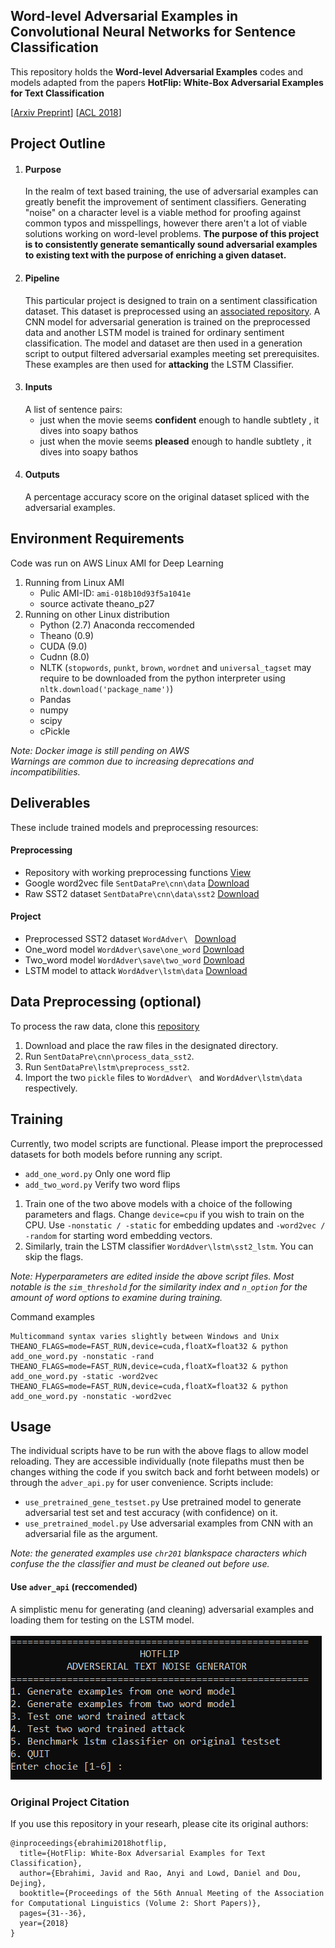 ## Word-level Adversarial Examples in Convolutional Neural Networks for Sentence Classification

This repository holds the **Word-level Adversarial Examples** codes and models adapted from the papers 
**HotFlip: White-Box Adversarial Examples for Text Classification**

[[Arxiv Preprint](https://arxiv.org/abs/1712.06751)]
[[ACL 2018](https://www.aclweb.org/anthology/P18-2006)]

## Project Outline
1. #### Purpose
    In the realm of text based training, the use of adversarial examples can greatly benefit the
    improvement of sentiment classifiers. Generating "noise" on a character level is a viable method
    for proofing against common typos and misspellings, however there aren't a lot of viable solutions
    working on word-level problems. **The purpose of this project is to consistently generate semantically
    sound adversarial examples to existing text with the purpose of enriching a given dataset.**
1. #### Pipeline
    This particular project is designed to train on a sentiment classification dataset. This dataset
    is preprocessed using an [associated repository](https://github.com/AnyiRao/SentDataPre). A CNN model
    for adversarial generation is trained on the preprocessed data and another LSTM model is trained for
    ordinary sentiment classification. The model and dataset are then used in a generation script to output
    filtered adversarial examples meeting set prerequisites. These examples are then used for **attacking**
    the LSTM Classifier.
1. #### Inputs
    A list of sentence pairs:<br/>
    * just when the movie seems **confident** enough to handle subtlety , it dives into soapy bathos
    * just when the movie seems **pleased** enough to handle subtlety , it dives into soapy bathos
1. #### Outputs
    A percentage accuracy score on the original dataset spliced with the adversarial examples.

## Environment Requirements
Code was run on AWS Linux AMI for Deep Learning
1. Running from Linux AMI
	* Pulic AMI-ID: `ami-018b10d93f5a1041e`
	* source activate theano_p27<br/>
1. Running on other Linux distribution
	* Python (2.7) Anaconda reccomended
	* Theano (0.9)
	* CUDA (9.0)
	* Cudnn (8.0)
	* NLTK (`stopwords`, `punkt`, `brown`, `wordnet` and `universal_tagset` may require to be downloaded
 	from the python interpreter using `nltk.download('package_name')`)
	* Pandas
	* numpy
	* scipy
	* cPickle


*Note: Docker image is still pending on AWS<br/>Warnings are common due to increasing
deprecations and incompatibilities.*

## Deliverables
These include trained models and preprocessing resources:
#### Preprocessing
* Repository with working preprocessing functions [View](https://github.com/JJWasyl/SentDataPre)
* Google word2vec file `SentDataPre\cnn\data` [Download](https://drive.google.com/file/d/1reHfMDtVnGsIzIiSvy8pKv2Jz1WLTl2c/view?usp=sharing)
* Raw SST2 dataset `SentDataPre\cnn\data\sst2` [Download](https://drive.google.com/file/d/1-JIFHI2CYEZBR_mm0CTnSQ6-157CCqwS/view?usp=sharing)
#### Project
* Preprocessed SST2 dataset `WordAdver\ ` [Download](https://drive.google.com/file/d/1604uZ-z5bmy3PhpDNq-tyPU-70NFekqj/view?usp=sharing)
* One_word model `WordAdver\save\one_word` [Download](https://drive.google.com/file/d/1Icp9bxav_4_wmeAoT0f22pgyaSgu1yML/view?usp=sharing)
* Two_word model `WordAdver\save\two_word` [Download](https://drive.google.com/file/d/1hdIJWqCIhX_GPmkJ9ASqziC7lgJSIXTV/view?usp=sharing)
* LSTM model to attack `WordAdver\lstm\data` [Download](https://drive.google.com/file/d/1mvDooe66snP_Pwr_ZW9uJU951Q4ZBLZL/view?usp=sharing)


## Data Preprocessing (optional)
To process the raw data, clone this [repository](https://github.com/JJWasyl/SentDataPre)<br/>
1. Download and place the raw files in the designated directory.
1. Run `SentDataPre\cnn\process_data_sst2`.
1. Run `SentDataPre\lstm\preprocess_sst2`.
1. Import the two `pickle` files to `WordAdver\ ` and `WordAdver\lstm\data` respectively.

## Training
Currently, two model scripts are functional. Please import the preprocessed 
datasets for both models before running any script.<br/>
* ``add_one_word.py`` Only one word flip  
* ``add_two_word.py`` Verify two word flips 
1. Train one of the two above models with a choice of the following parameters and flags.
Change `device=cpu` if you wish to train on the CPU. Use `-nonstatic / -static` for embedding
updates and `-word2vec / -random` for starting word embedding vectors.
1. Similarly, train the LSTM classifier `WordAdver\lstm\sst2_lstm`. You can skip the flags.

*Note: Hyperparameters are edited inside the above script files. Most notable is the
`sim_threshold` for the similarity index and `n_option` for the amount of word options
to examine during training.*

Command examples
```
Multicommand syntax varies slightly between Windows and Unix
THEANO_FLAGS=mode=FAST_RUN,device=cuda,floatX=float32 & python add_one_word.py -nonstatic -rand
THEANO_FLAGS=mode=FAST_RUN,device=cuda,floatX=float32 & python add_one_word.py -static -word2vec
THEANO_FLAGS=mode=FAST_RUN,device=cuda,floatX=float32 & python add_one_word.py -nonstatic -word2vec
```

## Usage
The individual scripts have to be run with the above flags to allow model reloading.
They are accessible individually (note filepaths must then be changes withing the
code if you switch back and forht between models) or through the `adver_api.py` for user convenience. Scripts include:  

* ``use_pretrained_gene_testset.py`` Use pretrained model to generate adversarial test set and test accuracy (with confidence) on it. 
* ``use_pretrained_model.py`` Use adversarial examples from CNN with an adversarial file as the argument.

*Note: the generated examples use `chr201` blankspace characters which confuse the
the classifier and must be cleaned out before use.*

#### Use `adver_api` (reccomended)
 A simplistic menu for generating (and cleaning) adversarial examples and loading them 
 for testing on the LSTM model.  <br/><br/>
 ![Example api](images/Example.PNG)
 <br/> 

### Original Project Citation
If you use this repository in your researh, please cite its original authors:

	@inproceedings{ebrahimi2018hotflip,
	  title={HotFlip: White-Box Adversarial Examples for Text Classification},
	  author={Ebrahimi, Javid and Rao, Anyi and Lowd, Daniel and Dou, Dejing},
	  booktitle={Proceedings of the 56th Annual Meeting of the Association for Computational Linguistics (Volume 2: Short Papers)},
	  pages={31--36},
	  year={2018}
	}

